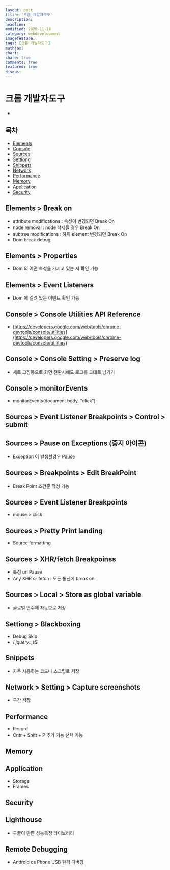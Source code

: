 ```yaml
---
layout: post
title: '크롬 개발자도구'
description:
headline:
modified: 2020-11-18
category: webdevelopment
imagefeature:
tags: [크롬 개발자도구]
mathjax:
chart:
share: true
comments: true
featured: true
disqus:
---
```


# 크롬 개발자도구

-

## 목차

-   [Elements](#Elements)
-   [Console](#Console)
-   [Sources](#Sources)
-   [Settiong](#Settiong)
-   [Snippets](#Snippets)
-   [Network](#Network)
-   [Performance](#Performance)
-   [Memory](#Memory)
-   [Application](#Application)
-   [Security](#Security)

## Elements > Break on

-   attribute modifications : 속성이 변경되면 Break On
-   node removal : node 삭제될 경우 Break On
-   subtree modifications : 하위 element 변경되면 Break On
-   Dom break debug

## Elements > Properties

-   Dom 의 어떤 속성을 가지고 있는 지 확인 가능

## Elements > Event Listeners

-   Dom 에 걸려 있는 이벤트 확인 가능

## Console > Console Utilities API Reference

-   [https://developers.google.com/web/tools/chrome-devtools/console/utilities](https://developers.google.com/web/tools/chrome-devtools/console/utilities)

## Console > Console Setting > Preserve log

-   새로 고침등으로 화면 전환시에도 로그를 그대로 남기기

## Console > monitorEvents

-   monitorEvents(document.body, "click")

## Sources > Event Listener Breakpoints > Control > submit

## Sources > Pause on Exceptions (중지 아이콘)

-   Exception 이 발생할경우 Pause

## Sources > Breakpoints > Edit BreakPoint

-   Break Point 조건문 작성 가능

## Sources > Event Listener Breakpoints

-   mouse > click

## Sources > Pretty Print landing

-   Source formatting

## Sources > XHR/fetch Breakpoinss

-   특정 url Pause
-   Any XHR or fetch : 모든 통신에 break on

## Sources > Local > Store as global variable

-   글로벌 변수에 자동으로 저장

## Settiong > Blackboxing

-   Debug Skip
-   /._jquery._\.js$

## Snippets

-   자주 사용하는 코드나 스크립트 저장

## Network > Setting > Capture screenshots

-   구간 저장

## Performance

-   Record
-   Cntr + Shift + P 추가 기능 선택 가능

## Memory

## Application

-   Storage
-   Frames

## Security

## Lighthouse

-   구글이 만든 성능측정 라이브러리

## Remote Debugging

-   Android os Phone USB 원격 디버깅
